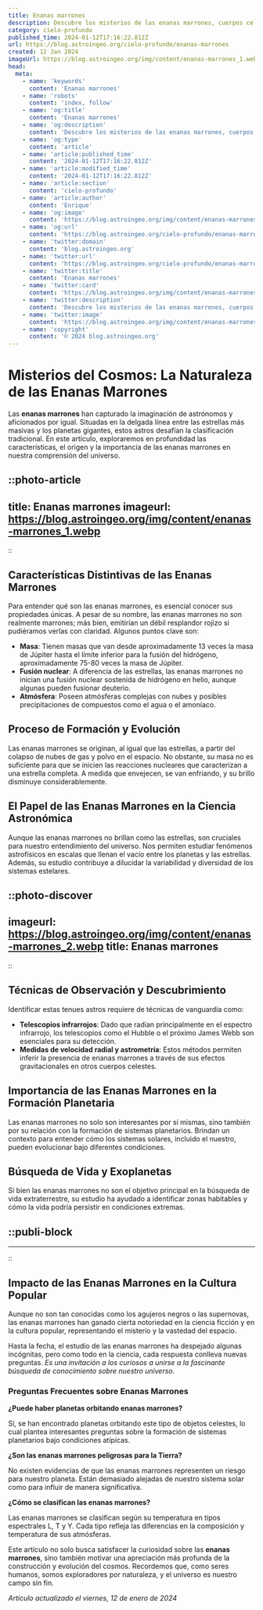 ```yaml
---
title: Enanas marrones
description: Descubre los misterios de las enanas marrones, cuerpos celestes fascinantes entre estrellas y planetas. Explora su origen y naturaleza.
category: cielo-profundo
published_time: 2024-01-12T17:16:22.812Z
url: https://blog.astroingeo.org/cielo-profundo/enanas-marrones
created: 12 Jan 2024
imageUrl: https://blog.astroingeo.org/img/content/enanas-marrones_1.webp
head:
  meta:
    - name: 'keywords'
      content: 'Enanas marrones'
    - name: 'robots'
      content: 'index, follow'
    - name: 'og:title'
      content: 'Enanas marrones'
    - name: 'og:description'
      content: 'Descubre los misterios de las enanas marrones, cuerpos celestes fascinantes entre estrellas y planetas. Explora su origen y naturaleza.'
    - name: 'og:type'
      content: 'article'
    - name: 'article:published_time'
      content: '2024-01-12T17:16:22.812Z'
    - name: 'article:modified_time'
      content: '2024-01-12T17:16:22.812Z'
    - name: 'article:section'
      content: 'cielo-profundo'
    - name: 'article:author'
      content: 'Enrique'
    - name: 'og:image'
      content: 'https://blog.astroingeo.org/img/content/enanas-marrones_1.webp'
    - name: 'og:url'
      content: 'https://blog.astroingeo.org/cielo-profundo/enanas-marrones'
    - name: 'twitter:domain'
      content: 'blog.astroingeo.org'
    - name: 'twitter:url'
      content: 'https://blog.astroingeo.org/cielo-profundo/enanas-marrones'
    - name: 'twitter:title'
      content: 'Enanas marrones'
    - name: 'twitter:card'
      content: 'https://blog.astroingeo.org/img/content/enanas-marrones_1.webp'
    - name: 'twitter:description'
      content: 'Descubre los misterios de las enanas marrones, cuerpos celestes fascinantes entre estrellas y planetas. Explora su origen y naturaleza.'
    - name: 'twitter:image'
      content: 'https://blog.astroingeo.org/img/content/enanas-marrones_1.webp'
    - name: 'copyright'
      content: '© 2024 blog.astroingeo.org'
---
```

# Misterios del Cosmos: La Naturaleza de las Enanas Marrones

Las **enanas marrones** han capturado la imaginación de astrónomos y aficionados por igual. Situadas en la delgada línea entre las estrellas más masivas y los planetas gigantes, estos astros desafían la clasificación tradicional. En este artículo, exploraremos en profundidad las características, el origen y la importancia de las enanas marrones en nuestra comprensión del universo.


::photo-article
---
title: Enanas marrones
imageurl: https://blog.astroingeo.org/img/content/enanas-marrones_1.webp
---
::


## Características Distintivas de las Enanas Marrones

Para entender qué son las enanas marrones, es esencial conocer sus propiedades únicas. A pesar de su nombre, las enanas marrones no son realmente marrones; más bien, emitirían un débil resplandor rojizo si pudiéramos verlas con claridad. Algunos puntos clave son:

- **Masa**: Tienen masas que van desde aproximadamente 13 veces la masa de Júpiter hasta el límite inferior para la fusión del hidrógeno, aproximadamente 75-80 veces la masa de Júpiter.
- **Fusión nuclear**: A diferencia de las estrellas, las enanas marrones no inician una fusión nuclear sostenida de hidrógeno en helio, aunque algunas pueden fusionar deuterio.
- **Atmósfera**: Poseen atmósferas complejas con nubes y posibles precipitaciones de compuestos como el agua o el amoníaco.

## Proceso de Formación y Evolución

Las enanas marrones se originan, al igual que las estrellas, a partir del colapso de nubes de gas y polvo en el espacio. No obstante, su masa no es suficiente para que se inicien las reacciones nucleares que caracterizan a una estrella completa. A medida que envejecen, se van enfriando, y su brillo disminuye considerablemente.

## El Papel de las Enanas Marrones en la Ciencia Astronómica

Aunque las enanas marrones no brillan como las estrellas, son cruciales para nuestro entendimiento del universo. Nos permiten estudiar fenómenos astrofísicos en escalas que llenan el vacío entre los planetas y las estrellas. Además, su estudio contribuye a dilucidar la variabilidad y diversidad de los sistemas estelares.


::photo-discover
---
imageurl: https://blog.astroingeo.org/img/content/enanas-marrones_2.webp
title: Enanas marrones
---
::


## Técnicas de Observación y Descubrimiento

Identificar estas tenues astros requiere de técnicas de vanguardia como:

- **Telescopios infrarrojos**: Dado que radian principalmente en el espectro infrarrojo, los telescopios como el Hubble o el próximo James Webb son esenciales para su detección.
- **Medidas de velocidad radial y astrometría**: Estos métodos permiten inferir la presencia de enanas marrones a través de sus efectos gravitacionales en otros cuerpos celestes.
  
## Importancia de las Enanas Marrones en la Formación Planetaria

Las enanas marrones no solo son interesantes por sí mismas, sino también por su relación con la formación de sistemas planetarios. Brindan un contexto para entender cómo los sistemas solares, incluido el nuestro, pueden evolucionar bajo diferentes condiciones.

## Búsqueda de Vida y Exoplanetas

Si bien las enanas marrones no son el objetivo principal en la búsqueda de vida extraterrestre, su estudio ha ayudado a identificar zonas habitables y cómo la vida podría persistir en condiciones extremas.


  ::publi-block
  ---
  ---
  ::
  
  
## Impacto de las Enanas Marrones en la Cultura Popular

Aunque no son tan conocidas como los agujeros negros o las supernovas, las enanas marrones han ganado cierta notoriedad en la ciencia ficción y en la cultura popular, representando el misterio y la vastedad del espacio.

Hasta la fecha, el estudio de las enanas marrones ha despejado algunas incógnitas, pero como todo en la ciencia, cada respuesta conlleva nuevas preguntas. *Es una invitación a los curiosos a unirse a la fascinante búsqueda de conocimiento sobre nuestro universo.*

### Preguntas Frecuentes sobre Enanas Marrones

**¿Puede haber planetas orbitando enanas marrones?**

Sí, se han encontrado planetas orbitando este tipo de objetos celestes, lo cual plantea interesantes preguntas sobre la formación de sistemas planetarios bajo condiciones atípicas.

**¿Son las enanas marrones peligrosas para la Tierra?**

No existen evidencias de que las enanas marrones representen un riesgo para nuestro planeta. Están demasiado alejadas de nuestro sistema solar como para influir de manera significativa.

**¿Cómo se clasifican las enanas marrones?**

Las enanas marrones se clasifican según su temperatura en tipos espectrales L, T y Y. Cada tipo refleja las diferencias en la composición y temperatura de sus atmósferas.

Este artículo no solo busca satisfacer la curiosidad sobre las **enanas marrones**, sino también motivar una apreciación más profunda de la construcción y evolución del cosmos. Recordemos que, como seres humanos, somos exploradores por naturaleza, y el universo es nuestro campo sin fin.

_Artículo actualizado el viernes, 12 de enero de 2024_